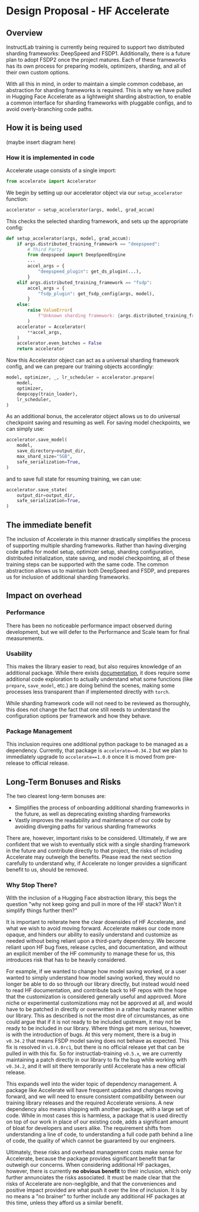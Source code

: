 # Design Proposal - HF Accelerate

## Overview

InstructLab training is currently being required to support two distributed sharding frameworks: DeepSpeed and FSDP1. Additionally, there is a future plan to adopt FSDP2 once the project matures. Each of these frameworks has its own process for preparing models, optimizers, sharding, and all of their own custom options.

With all this in mind, in order to maintain a simple common codebase, an abstraction for sharding frameworks is required. This is why we have pulled in Hugging Face Accelerate as a lightweight sharding abstraction, to enable a common interface for sharding frameworks with pluggable configs, and to avoid overly-branching code paths.

## How it is being used

(maybe insert diagram here)

### How it is implemented in code

Accelerate usage consists of a single import:

```python
from accelerate import Accelerator
```

We begin by setting up our accelerator object via our `setup_accelerator` function:

```python
accelerator = setup_accelerator(args, model, grad_accum)
```

This checks the selected sharding framework, and sets up the appropriate config:

```python
def setup_accelerator(args, model, grad_accum):
    if args.distributed_training_framework == "deepspeed":
        # Third Party
        from deepspeed import DeepSpeedEngine
        ...
        accel_args = {
            "deepspeed_plugin": get_ds_plugin(...),
        }
    elif args.distributed_training_framework == "fsdp":
        accel_args = {
            "fsdp_plugin": get_fsdp_config(args, model),
        }
    else:
        raise ValueError(
            f"Unknown sharding framework: {args.distributed_training_framework}"
        )
    accelerator = Accelerator(
        **accel_args,
    )
    accelerator.even_batches = False
    return accelerator
```

Now this Accelerator object can act as a universal sharding framework config, and we can prepare our training objects accordingly:

```python
model, optimizer, _, lr_scheduler = accelerator.prepare(
    model,
    optimizer,
    deepcopy(train_loader),
    lr_scheduler,
)
```

As an additional bonus, the accelerator object allows us to do universal checkpoint saving and resuming as well. For saving model checkpoints, we can simply use:

```python
accelerator.save_model(
    model,
    save_directory=output_dir,
    max_shard_size="5GB",
    safe_serialization=True,
)
```

and to save full state for resuming training, we can use:

```python
accelerator.save_state(
    output_dir=output_dir,
    safe_serialization=True,
)
```

## The immediate benefit

The inclusion of Accelerate in this manner drastically simplifies the process of supporting multiple sharding frameworks. Rather than having diverging code paths for model setup, optimizer setup, sharding configuration, distributed initialization, state saving, and model checkpointing, all of these training steps can be supported with the same code. The common abstraction allows us to maintain both DeepSpeed and FSDP, and prepares us for inclusion of additional sharding frameworks.

## Impact on overhead

### Performance

There has been no noticeable performance impact observed during development, but we will defer to the Performance and Scale team for final measurements.

### Usability

This makes the library easier to read, but also requires knowledge of an additional package. While there exists [documentation](https://huggingface.co/docs/accelerate/v1.0.0rc1/en/index), it does require some additional code exploration to actually understand what some functions (like `prepare`, `save_model`, etc.) are doing behind the scenes, making some processes less transparent than if implemented directly with `torch`.

While sharding framework code will not need to be reviewed as thoroughly, this does not change the fact that one still needs to understand the configuration options per framework and how they behave.

### Package Management

This inclusion requires one additional python package to be managed as a dependency. Currently, that package is `accelerate==0.34.2` but we plan to immediately upgrade to `accelerate==1.0.0` once it is moved from pre-release to official release.

## Long-Term Bonuses and Risks

The two clearest long-term bonuses are:

- Simplifies the process of onboarding additional sharding frameworks in the future, as well as deprecating existing sharding frameworks
- Vastly improves the readability and maintenance of our code by avoiding diverging paths for various sharding frameworks

There are, however, important risks to be considered. Ultimately, if we are confident that we wish to eventually stick with a single sharding framework in the future and contribute directly to that project, the risks of including Accelerate may outweigh the benefits. Please read the next section carefully to understand why, if Accelerate no longer provides a significant benefit to us, should be removed.

### Why Stop There?

With the inclusion of a Hugging Face abstraction library, this begs the question "why not keep going and pull in more of the HF stack? Won't it simplify things further then?"

It is important to reiterate here the clear downsides of HF Accelerate, and what we wish to avoid moving forward. Accelerate makes our code more opaque, and hinders our ability to easily understand and customize as needed without being reliant upon a third-party dependency. We become reliant upon HF bug fixes, release cycles, and documentation, and without an explicit member of the HF community to manage these for us, this introduces risk that has to be heavily considered.

For example, if we wanted to change how model saving worked, or a user wanted to simply understand how model saving worked, they would no longer be able to do so through our library directly, but instead would need to read HF documentation, and contribute back to HF repos with the hope that the customization is considered generally useful and approved. More niche or experimental customizations may not be approved at all, and would have to be patched in directly or overwritten in a rather hacky manner within our library. This as described is not the most dire of circumstances, as one could argue that if it is not ready to be included upstream, it may not be ready to be included in our library. Where things get more serious, however, is with the introduction of bugs. At this very moment, there is a bug in `v0.34.2` that means FSDP model saving does not behave as expected. This fix is resolved in `v1.0.0rc1`, but there is no official release yet that can be pulled in with this fix. So for instructlab-training `v0.5.x`, we are currently maintaining a patch directly in our library to fix the bug while working with `v0.34.2`, and it will sit there temporarily until Accelerate has a new official release.

This expands well into the wider topic of dependency management. A package like Accelerate will have frequent updates and changes moving forward, and we will need to ensure consistent compatibility between our training library releases and the required Accelerate versions. A new dependency also means shipping with another package, with a large set of code. While in most cases this is harmless, a package that is used directly on top of our work in place of our existing code, adds a significant amount of bloat for developers and users alike. The requirement shifts from understanding a line of code, to understanding a full code path behind a line of code, the quality of which cannot be guaranteed by our engineers.

Ultimately, these risks and overhead management costs make sense for Accelerate, because the package provides significant benefit that far outweigh our concerns. When considering additional HF packages, however, there is currently **no obvious benefit** to their inclusion, which only further annunciates the risks associated. It must be made clear that the risks of Accelerate are non-negligible, and that the conveniences and positive impact provided are what push it over the line of inclusion. It is by no means a "no brainer" to further include any additional HF packages at this time, unless they afford us a similar benefit.
